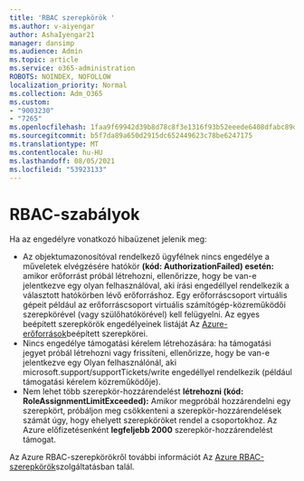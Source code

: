 ```yaml
---
title: 'RBAC szerepkörök '
ms.author: v-aiyengar
author: AshaIyengar21
manager: dansimp
ms.audience: Admin
ms.topic: article
ms.service: o365-administration
ROBOTS: NOINDEX, NOFOLLOW
localization_priority: Normal
ms.collection: Adm_O365
ms.custom:
- "9003230"
- "7265"
ms.openlocfilehash: 1faa9f69942d39b8d78c8f3e1316f93b52eeede6408dfabc89d0f7fe38b86fb3
ms.sourcegitcommit: b5f7da89a650d2915dc652449623c78be6247175
ms.translationtype: MT
ms.contentlocale: hu-HU
ms.lasthandoff: 08/05/2021
ms.locfileid: "53923133"
---
```

# <a name="rbac-rules"></a>RBAC-szabályok

Ha az engedélyre vonatkozó hibaüzenet jelenik meg: 

- Az objektumazonosítóval rendelkező ügyfélnek nincs engedélye a műveletek elvégzésére hatókör **(kód: AuthorizationFailed) esetén:** amikor erőforrást próbál létrehozni, ellenőrizze, hogy be van-e jelentkezve egy olyan felhasználóval, aki írási engedéllyel rendelkezik a választott hatókörben lévő erőforráshoz. Egy erőforráscsoport virtuális gépeit például az erőforráscsoport [](https://docs.microsoft.com/azure/role-based-access-control/built-in-roles?WT.mc_id=Portal-Microsoft_Azure_Support#virtual-machine-contributor) virtuális számítógép-közreműködői szerepkörével (vagy szülőhatókörével) kell felügyelni. Az egyes beépített szerepkörök engedélyeinek listáját Az [Azure-erőforrások](https://docs.microsoft.com/azure/role-based-access-control/built-in-roles?WT.mc_id=Portal-Microsoft_Azure_Support)beépített szerepkörei.
- Nincs engedélye támogatási kérelem létrehozására: ha támogatási jegyet próbál létrehozni vagy frissíteni, ellenőrizze, hogy be van-e jelentkezve egy Olyan felhasználónál, aki microsoft.support/supportTickets/write engedéllyel rendelkezik (például támogatási kérelem közreműködője). [](https://docs.microsoft.com/azure/role-based-access-control/built-in-roles?WT.mc_id=Portal-Microsoft_Azure_Support#support-request-contributor)
- Nem lehet több szerepkör-hozzárendelést **létrehozni (kód: RoleAssignmentLimitExceeded):** Amikor megpróbál hozzárendelni egy szerepkört, próbáljon meg csökkenteni a szerepkör-hozzárendelések számát úgy, hogy ehelyett szerepköröket rendel a csoportokhoz. Az Azure előfizetésenként **legfeljebb 2000** szerepkör-hozzárendelést támogat.

Az Azure RBAC-szerepkörökről további információt Az [Azure RBAC-szerepkörök](https://docs.microsoft.com/azure/role-based-access-control/role-assignments-portal?WT.mc_id=Portal-Microsoft_Azure_Support)szolgáltatásban talál.
